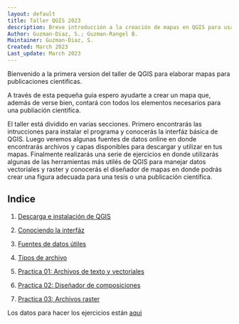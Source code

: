 ```yaml
---
layout: default
title: Taller QGIS 2023
description: Breve introducción a la creación de mapas en QGIS para usar en publiaciones cientificas.
Author: Guzman-Diaz, S.; Guzman-Rangel B. 
Maintainer: Guzman-Diaz, S.
Created: March 2023
Last_update: March 2023
---
```


Bienvenido a la primera version del taller de QGIS para elaborar mapas para publicaciones cientificas.

A través de esta pequeña guia espero ayudarte a crear un mapa que, además de verse bien, contará con todos los elementos necesarios para una publiación cientifica.

El taller está dividido en varias secciones. Primero encontrarás las intrucciones para instalar el programa y conocerás la interfáz básica de QGIS. Luego veremos algunas fuentes de datos online en donde encontrarás archivos y capas disponibles para descargar y utilizar en tus mapas. Finalmente realizarás una serie de ejercicios en donde utilizarás algunas de las herramientas más utilés de QGIS para manejar datos vectoriales y raster y conocerás el diseñador de mapas en donde podrás crear una figura adecuada para una tesis o una publicación científica.

## Indice
1. [Descarga e instalación de QGIS](01_Instalacion.md)

2. [Conociendo la interfáz](02_interfaz.md)

3. [Fuentes de datos útiles](03_fuentes.md)

4. [Tipos de archivo](04_archivos.md)

5. [Practica 01: Archivos de texto y vectoriales](05_Practica_localidades.md)

6. [Practica 02: Diseñador de composiciones](06_Practica_disenador.md)

7. [Practica 03: Archivos raster](07_Practica_rasters.md)


Los datos para hacer los ejercicios están [aqui](https://github.com/Zcrass/QGIS_workshop_2023/tree/main/data)



